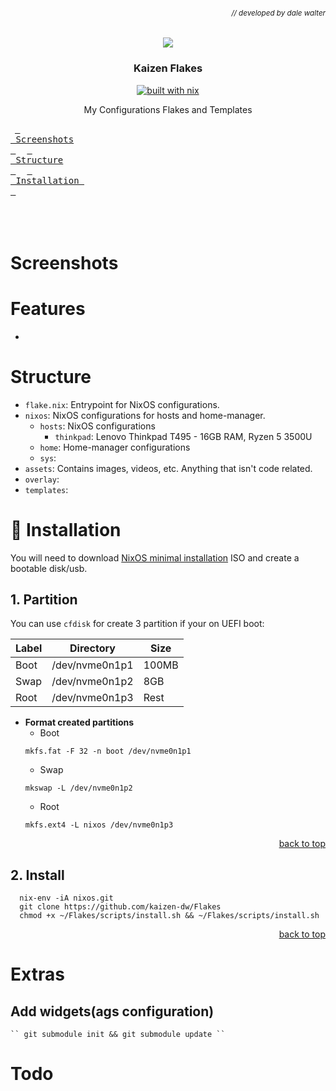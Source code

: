 ###### *<div align = right><sub>// developed by dale walter</sub></div>*

<div align="center">
  <img src="https://files.catbox.moe/i4twd5.png" />
  <div align="center" style="margin-top=0;">
    <h3>Kaizen Flakes</h3>

  [![built with nix](https://img.shields.io/static/v1?logo=nixos&logoColor=white&label=&message=Built%20with%20Nix&color=41439a)](https://builtwithnix.org)
  </div>
</div>

<p align="center">My Configurations Flakes and Templates</p>

&ensp;[<kbd> <br> Screenshots <br> </kbd>](#Screenshots)&ensp;
&ensp;[<kbd> <br> Structure <br> </kbd>](#Structure)&ensp;
&ensp;[<kbd> <br> Installation <br> </kbd>](#Installation)&ensp;
<br><br><br><br></div>

# Screenshots

# Features
- 

# Structure
- `flake.nix`: Entrypoint for NixOS configurations.
- `nixos`: NixOS configurations for hosts and home-manager.
    - `hosts`: NixOS configurations
        - `thinkpad`: Lenovo Thinkpad T495 - 16GB RAM, Ryzen 5 3500U
    - `home`: Home-manager configurations
    - `sys`: 
- `assets`: Contains images, videos, etc. Anything that isn't code related.
- `overlay`:
- `templates`: 

# 🔧 Installation
You will need to download [NixOS minimal installation](https://nixos.org/download) ISO and create a bootable disk/usb.

## 1. Partition
You can use `cfdisk` for create 3 partition if your on UEFI boot:

| Label |   Directory    | Size  |
| ----- | -------------- | ----- |
| Boot  | /dev/nvme0n1p1 | 100MB |
| Swap  | /dev/nvme0n1p2 |  8GB  |
| Root  | /dev/nvme0n1p3 | Rest  |

- **Format created partitions**
    - Boot
    ```
    mkfs.fat -F 32 -n boot /dev/nvme0n1p1
    ```
    - Swap
    ```
    mkswap -L /dev/nvme0n1p2
    ```
    - Root
    ```
    mkfs.ext4 -L nixos /dev/nvme0n1p3
    ```
<p align="right"><a href="#top">back to top</a></p>

## 2. Install
  ```
    nix-env -iA nixos.git 
    git clone https://github.com/kaizen-dw/Flakes
    chmod +x ~/Flakes/scripts/install.sh && ~/Flakes/scripts/install.sh
  ```

<p align="right"><a href="#top">back to top</a></p>

# Extras

## Add widgets(ags configuration)
    `` git submodule init && git submodule update ``


# Todo

<!-- Acknowledgements -->
[misterio77]: https://github.com/misterio77/nix-config
[Ruixi]: https://github.com/Ruixi-rebirth/melted-flakes
[justinlime]: https://github.com/justinlime/dotfiles
[Tai Aoki]: https://www.behance.net/Busker
